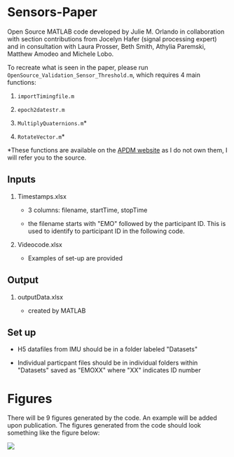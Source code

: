 # Sensors-Paper

Open Source MATLAB code developed by Julie M. Orlando in collaboration with section contributions from Jocelyn Hafer (signal processing expert) and in consultation with Laura Prosser, Beth Smith, Athylia Paremski, Matthew Amodeo and Michele Lobo.

To recreate what is seen in the paper, please run `OpenSource_Validation_Sensor_Threshold.m`, which requires 4 main functions: 

1. `importTimingfile.m`

2. `epoch2datestr.m`

3. `MultiplyQuaternions.m`*

4. `RotateVector.m`*

*These functions are available on the [APDM website](http://community.apdm.com/hc/en-us/articles/214504186-Using-orientation-estimates-to-convert-from-sensor-frame-to-Earth-frame-of-refernce) as I do not own them, I will refer you to the source. 

## Inputs 

1. Timestamps.xlsx  

    - 3 columns: filename, startTime, stopTime

    - the filename starts with "EMO" followed by the participant ID. This is used to identify to participant ID in the following code. 

2. Videocode.xlsx

    - Examples of set-up are provided 

## Output

1. outputData.xlsx 

    - created by MATLAB

## Set up 

- H5 datafiles from IMU should be in a folder labeled "Datasets"

- Individual particpant files should be in individual folders within "Datasets" saved as "EMOXX" where "XX" indicates ID number

# Figures 

There will be 9 figures generated by the code. An example will be added upon publication. The figures generated from the code should look something like the figure below: 

![](example.png)



